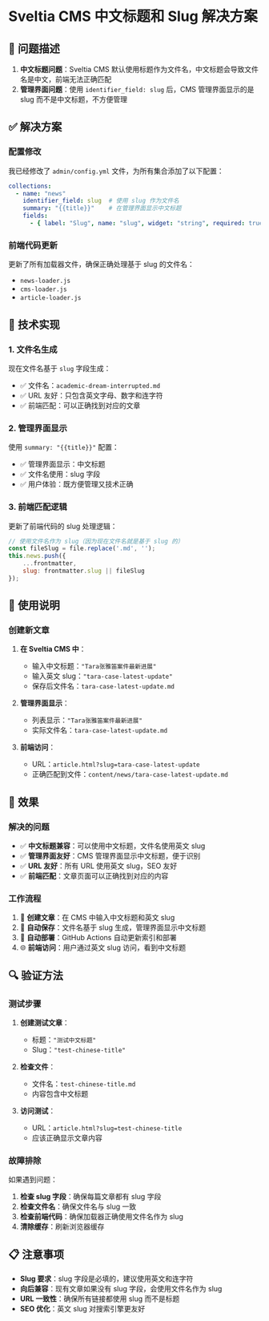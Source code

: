 # Sveltia CMS 中文标题和 Slug 解决方案

## 🎯 问题描述

1. **中文标题问题**：Sveltia CMS 默认使用标题作为文件名，中文标题会导致文件名是中文，前端无法正确匹配
2. **管理界面问题**：使用 `identifier_field: slug` 后，CMS 管理界面显示的是 slug 而不是中文标题，不方便管理

## ✅ 解决方案

### 配置修改

我已经修改了 `admin/config.yml` 文件，为所有集合添加了以下配置：

```yaml
collections:
  - name: "news"
    identifier_field: slug  # 使用 slug 作为文件名
    summary: "{{title}}"    # 在管理界面显示中文标题
    fields:
      - { label: "Slug", name: "slug", widget: "string", required: true }
```

### 前端代码更新

更新了所有加载器文件，确保正确处理基于 slug 的文件名：

- `news-loader.js`
- `cms-loader.js` 
- `article-loader.js`

## 🔧 技术实现

### 1. 文件名生成

现在文件名基于 `slug` 字段生成：
- ✅ 文件名：`academic-dream-interrupted.md`
- ✅ URL 友好：只包含英文字母、数字和连字符
- ✅ 前端匹配：可以正确找到对应的文章

### 2. 管理界面显示

使用 `summary: "{{title}}"` 配置：
- ✅ 管理界面显示：中文标题
- ✅ 文件名使用：slug 字段
- ✅ 用户体验：既方便管理又技术正确

### 3. 前端匹配逻辑

更新了前端代码的 slug 处理逻辑：

```javascript
// 使用文件名作为 slug（因为现在文件名就是基于 slug 的）
const fileSlug = file.replace('.md', '');
this.news.push({
    ...frontmatter,
    slug: frontmatter.slug || fileSlug
});
```

## 📝 使用说明

### 创建新文章

1. **在 Sveltia CMS 中**：
   - 输入中文标题：`"Tara张雅笛案件最新进展"`
   - 输入英文 slug：`"tara-case-latest-update"`
   - 保存后文件名：`tara-case-latest-update.md`

2. **管理界面显示**：
   - 列表显示：`"Tara张雅笛案件最新进展"`
   - 实际文件名：`tara-case-latest-update.md`

3. **前端访问**：
   - URL：`article.html?slug=tara-case-latest-update`
   - 正确匹配到文件：`content/news/tara-case-latest-update.md`

## 🎉 效果

### 解决的问题

- ✅ **中文标题兼容**：可以使用中文标题，文件名使用英文 slug
- ✅ **管理界面友好**：CMS 管理界面显示中文标题，便于识别
- ✅ **URL 友好**：所有 URL 使用英文 slug，SEO 友好
- ✅ **前端匹配**：文章页面可以正确找到对应的内容

### 工作流程

1. 📝 **创建文章**：在 CMS 中输入中文标题和英文 slug
2. 💾 **自动保存**：文件名基于 slug 生成，管理界面显示中文标题
3. 🔄 **自动部署**：GitHub Actions 自动更新索引和部署
4. 🌐 **前端访问**：用户通过英文 slug 访问，看到中文标题

## 🔍 验证方法

### 测试步骤

1. **创建测试文章**：
   - 标题：`"测试中文标题"`
   - Slug：`"test-chinese-title"`

2. **检查文件**：
   - 文件名：`test-chinese-title.md`
   - 内容包含中文标题

3. **访问测试**：
   - URL：`article.html?slug=test-chinese-title`
   - 应该正确显示文章内容

### 故障排除

如果遇到问题：

1. **检查 slug 字段**：确保每篇文章都有 slug 字段
2. **检查文件名**：确保文件名与 slug 一致
3. **检查前端代码**：确保加载器正确使用文件名作为 slug
4. **清除缓存**：刷新浏览器缓存

## 📋 注意事项

- **Slug 要求**：slug 字段是必填的，建议使用英文和连字符
- **向后兼容**：现有文章如果没有 slug 字段，会使用文件名作为 slug
- **URL 一致性**：确保所有链接都使用 slug 而不是标题
- **SEO 优化**：英文 slug 对搜索引擎更友好
